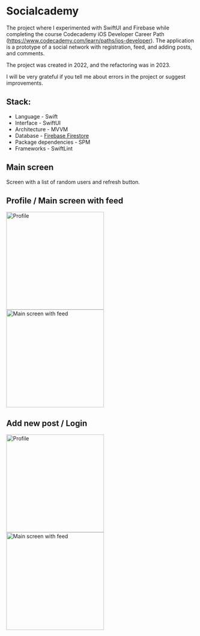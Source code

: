 # Socialcademy
The project where I experimented with SwiftUI and Firebase while completing the course Codecademy iOS Developer Career Path (https://www.codecademy.com/learn/paths/ios-developer). The application is a prototype of a social network with registration, feed, and adding posts, and comments.

The project was created in 2022, and the refactoring was in 2023.

I will be very grateful if you tell me about errors in the project or suggest improvements.

## Stack:
- Language - Swift
- Interface - SwiftUI
- Architecture - MVVM
- Database - [Firebase Firestore](https://github.com/firebase/firebase-ios-sdk)
- Package dependencies - SPM
- Frameworks - SwiftLint

## Main screen
Screen with a list of random users and refresh button.

## Profile / Main screen with feed
<img width="260" alt="Profile" src="https://github.com/roman-sundurov/Socialcademy/assets/68818066/fa65cfe3-2385-483b-845b-9be1ecf7abc6"><img width="260" alt="Main screen with feed" src="https://github.com/roman-sundurov/Socialcademy/assets/68818066/324bb275-8492-4060-96ff-024c8d23c176">

## Add new post / Login
<img width="260" alt="Profile" src="https://github.com/roman-sundurov/Socialcademy/assets/68818066/8b128b17-203d-4fdb-b978-14765fcb1641"><img width="260" alt="Main screen with feed" src="https://github.com/roman-sundurov/Socialcademy/assets/68818066/cd56b18a-8c9c-4ee8-bd15-8ab13efc3979">
